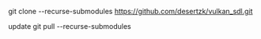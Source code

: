 git clone --recurse-submodules  https://github.com/desertzk/vulkan_sdl.git

update
git pull --recurse-submodules
